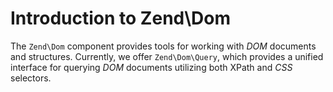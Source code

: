 # Introduction to Zend\\Dom

The `Zend\Dom` component provides tools for working with *DOM* documents and structures. Currently,
we offer `Zend\Dom\Query`, which provides a unified interface for querying *DOM* documents utilizing
both XPath and *CSS* selectors.
